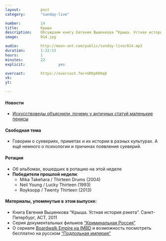 ```yaml
---
layout:         post
category:       "sunday-live"

number:         14
title:          Крыша
description:    Обсуждаем книгу Евгения Вышенкова “Крыша. Устная история рэкета”.
image:          014.jpg

audio:          http://moon-ant.com/public/sunday-live/014.mp3
duration:       1:22:53
hours:          1
minutes:        22
explicit:				yes

overcast:       https://overcast.fm/+GMXpKR0q8
vk:             
yt:             

---
```


#### Новости
- [Искусствоведы объяснили, почему у античных статуй маленькие пенисы](http://diletant.media/news/28903888/)

#### Свободная тема
- Говорим о суевериях, приметах и их истории в разных культурах. А ещё немного о психологии и причинах появления суеверий.

#### Ротация
- Об альбомах, вошедших в ротацию на этой неделе
- **Победители прошлой недели**:
	- Mika Takehara / Thirteen Drums (2004)
	- Neil Young / Lucky Thirteen (1993)
	- Royksopp / Twenty Thirteen (2013)

#### Материалы, упомянутые в этом выпуске:
- Книга Евгения Вышенкова “Крыша. Устная история рэкета”. Санкт-Петербург, АСТ, 2011
- Серия документальных фильмов [“Криминальная Россия”](http://www.crimerussia.tv)
- О сериале [Boardwalk Empire на IMBD](http://www.imdb.com/title/tt0979432/) и возможность посмотреть бесплатно на русском [“Подпольная империя”](http://hdrezka.me/series/drama/1817-podpolnaya-imperiya-2016-01-28-67.html)